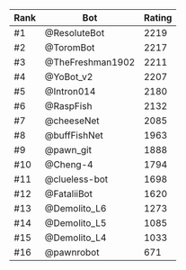 Rank|Bot|Rating
---|---|---
#1|@ResoluteBot|2219
#2|@ToromBot|2217
#3|@TheFreshman1902|2211
#4|@YoBot_v2|2207
#5|@Intron014|2180
#6|@RaspFish|2132
#7|@cheeseNet|2085
#8|@buffFishNet|1963
#9|@pawn_git|1888
#10|@Cheng-4|1794
#11|@clueless-bot|1698
#12|@FataliiBot|1620
#13|@Demolito_L6|1273
#14|@Demolito_L5|1085
#15|@Demolito_L4|1033
#16|@pawnrobot|671
